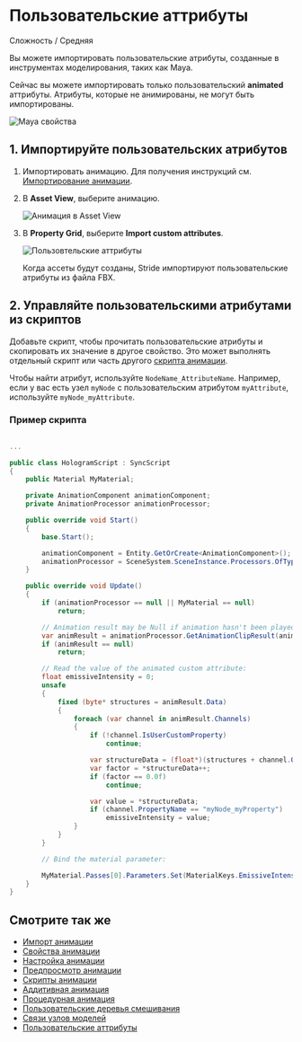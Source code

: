 # Пользовательские аттрибуты

<span class="label label-doc-level">Сложность / Средняя</span>

Вы можете импортировать пользовательские атрибуты, созданные в инструментах моделирования, таких как Maya.

Сейчас вы можете импортировать только пользовательский **animated** аттрибуты. Атрибуты, которые не анимированы, не могут быть импортированы.

![Maya свойства](media/custom-attributes-in-maya.png)

## 1. Импортируйте пользовательских атрибутов

1. Импортировать анимацию. Для получения инструкций см. [Импортирование анимации](import-animations.md).

2. В **Asset View**, выберите анимацию.

    ![Анимация в Asset View](media/assets-in-asset-view1.png)

2. В **Property Grid**, выберите **Import custom attributes**.

    ![Пользовтельские аттрибуты](media/import-custom-attributes.png)

    Когда ассеты будут созданы, Stride импортируют пользовательские атрибуты из файла FBX.

## 2. Управляйте пользовательскими атрибутами из скриптов

Добавьте скрипт, чтобы прочитать пользовательские атрибуты и скопировать их значение в другое свойство. Это может выполнять отдельный скрипт или часть другого [скрипта анимации](animation-scripts.md).

Чтобы найти атрибут, используйте `NodeName_AttributeName`. Например, если у вас есть узел `myNode` с пользовательским атрибутом `myAttribute`, используйте `myNode_myAttribute`.

### Пример скрипта

```cs

...

public class HologramScript : SyncScript
{
    public Material MyMaterial;

    private AnimationComponent animationComponent;
    private AnimationProcessor animationProcessor;

    public override void Start()
    {
        base.Start();

        animationComponent = Entity.GetOrCreate<AnimationComponent>();
        animationProcessor = SceneSystem.SceneInstance.Processors.OfType<AnimationProcessor>().FirstOrDefault();
    }

    public override void Update()
    {
        if (animationProcessor == null || MyMaterial == null)
            return;

        // Animation result may be Null if animation hasn't been played yet.
        var animResult = animationProcessor.GetAnimationClipResult(animationComponent);
        if (animResult == null)
            return;

        // Read the value of the animated custom attribute:
        float emissiveIntensity = 0;
        unsafe
        {
            fixed (byte* structures = animResult.Data)
            {
                foreach (var channel in animResult.Channels)
                {
                    if (!channel.IsUserCustomProperty)
                        continue;

                    var structureData = (float*)(structures + channel.Offset);
                    var factor = *structureData++;
                    if (factor == 0.0f)
                        continue;

                    var value = *structureData;
                    if (channel.PropertyName == "myNode_myProperty")
                        emissiveIntensity = value;
                }
            }
        }

        // Bind the material parameter:

        MyMaterial.Passes[0].Parameters.Set(MaterialKeys.EmissiveIntensity, emissiveIntensity);
    }
}

```

## Смотрите так же

* [Импорт анимации](import-animations.md)
* [Свойства анимации](animation-properties.md)
* [Настройка анимации](set-up-animations.md)
* [Предпросмотр анимации](preview-animations.md)
* [Скрипты анимации](animation-scripts.md)
* [Аддитивная анимация](additive-animation.md)
* [Процедурная анимация](procedural-animation.md)
* [Пользовательские деревья смешивания](custom-blend-trees.md)
* [Связи узлов моделей](model-node-links.md)
* [Пользовательские аттрибуты](custom-attributes.md)
